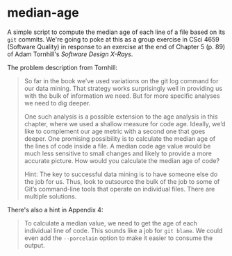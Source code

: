 # median-age

A simple script to compute the median age of each line of a file based on its `git` commits. We're going to poke 
at this as a group exercise in CSci 4659 (Software Quality) in response to an exercise at the
end of Chapter 5 (p. 89) of Adam Tornhill's _Software Design X-Rays_.

The problem description from Tornhill:

> So far in the book we’ve used variations on the git log command for our data mining. That strategy works 
> surprisingly well in providing us with the bulk of information we need. But for more specific analyses we need to dig deeper.
>
> One such analysis is a possible extension to the age analysis in this chapter, where we used a shallow measure for code age. 
> Ideally, we’d like to complement our age metric with a second one that goes deeper. One promising possibility is to calculate 
> the median age of the lines of code inside a file. A median code age value would be much less sensitive to small changes and 
> likely to provide a more accurate picture. How would you calculate the median age of code?
>
> Hint: The key to successful data mining is to have someone else do the job for us. Thus, look to outsource the bulk of the 
> job to some of Git’s command-line tools that operate on individual files. There are multiple solutions.

There's also a hint in Appendix 4:

> To calculate a median value, we need to get the age of each individual line of code. This sounds like a job for
> `git blame`. We could even add the `--porcelain` option to make it easier to consume the output.
